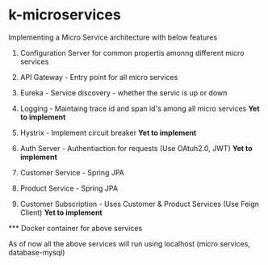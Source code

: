 # k-microservices

Implementing a Micro Service architecture with below features

1. Configuration Server for common propertis amonng different micro services
2. API Gateway - Entry point for all micro services
3. Eureka - Service discovery - whether the servic is up or down
4. Logging - Maintaing trace id and span id's among all micro services **Yet to implement**
5. Hystrix - Implement circuit breaker **Yet to implement**

6. Auth Server - Authentiaction for requests (Use OAtuh2.0, JWT) **Yet to implement**
7. Customer Service - Spring JPA
8. Product Service - Spring JPA
9. Customer Subscription - Uses Customer & Product Services (Use Feign Client) **Yet to implement**

*** Docker container for above services

As of now all the above services will run using localhost (micro services, database-mysql)
